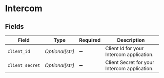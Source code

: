 # Intercom


## Fields

| Field                                        | Type                                         | Required                                     | Description                                  |
| -------------------------------------------- | -------------------------------------------- | -------------------------------------------- | -------------------------------------------- |
| `client_id`                                  | *Optional[str]*                              | :heavy_minus_sign:                           | Client Id for your Intercom application.     |
| `client_secret`                              | *Optional[str]*                              | :heavy_minus_sign:                           | Client Secret for your Intercom application. |